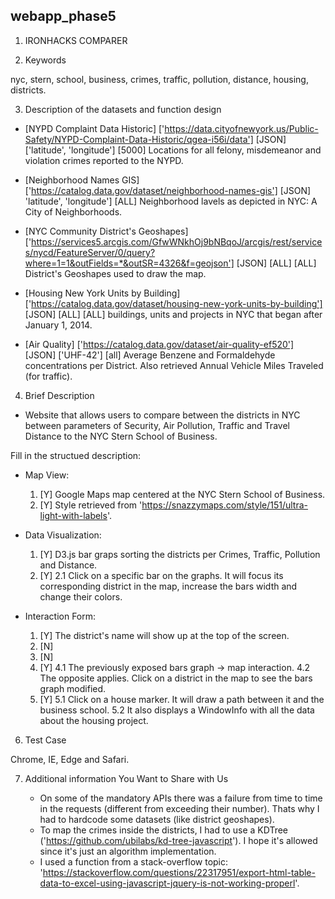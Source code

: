 ## webapp_phase5

1. IRONHACKS COMPARER

2. Keywords

nyc, stern, school, business, crimes, traffic, pollution, distance, housing, districts.

3. Description of the datasets and function design

 * [NYPD Complaint Data Historic] ['https://data.cityofnewyork.us/Public-Safety/NYPD-Complaint-Data-Historic/qgea-i56i/data'] [JSON] ['latitude', 'longitude'] [5000] Locations for all felony, misdemeanor and violation crimes reported to the NYPD.

 * [Neighborhood Names GIS] ['https://catalog.data.gov/dataset/neighborhood-names-gis'] [JSON] 'latitude', 'longitude'] [ALL] Neighborhood lavels as depicted in NYC: A City of Neighborhoods.

 * [NYC Community District's Geoshapes] ['https://services5.arcgis.com/GfwWNkhOj9bNBqoJ/arcgis/rest/services/nycd/FeatureServer/0/query?where=1=1&outFields=*&outSR=4326&f=geojson'] [JSON] [ALL] [ALL] District's Geoshapes used to draw the map.

 * [Housing New York Units by Building] ['https://catalog.data.gov/dataset/housing-new-york-units-by-building'] [JSON] [ALL] [ALL] buildings, units and projects in NYC that began after January 1, 2014.

 * [Air Quality] ['https://catalog.data.gov/dataset/air-quality-ef520'] [JSON] ['UHF-42'] [all] Average Benzene and Formaldehyde concentrations per District. Also retrieved Annual Vehicle Miles Traveled (for traffic).


4. Brief Description

 * Website that allows users to compare between the districts in NYC between parameters of Security, Air Pollution, Traffic and Travel Distance to the NYC Stern School of Business.

 Fill in the structued description:
 * Map View:
	1. [Y] Google Maps map centered at the NYC Stern School of Business.
	1. [Y] Style retrieved from 'https://snazzymaps.com/style/151/ultra-light-with-labels'.

 * Data Visualization:
	1. [Y] D3.js bar graps sorting the districts per Crimes, Traffic, Pollution and Distance.
	2. [Y]
		2.1 Click on a specific bar on the graphs. It will focus its corresponding district in the map, increase the bars width and change their colors.
	
 * Interaction Form:
	1. [Y] The district's name will show up at the top of the screen.
	2. [N]
	3. [N]
	4. [Y]
		4.1 The previously exposed bars graph -> map interaction.
		4.2 The opposite applies. Click on a district in the map to see the bars graph modified.
	5. [Y]
		5.1 Click on a house marker. It will draw a path between it and the business school.
		5.2 It also displays a WindowInfo with all the data about the housing project.

6. Test Case

Chrome, IE, Edge and Safari.

7. Additional information You Want to Share with Us

	* On some of the mandatory APIs there was a failure from time to time in the requests (different from exceeding their number). Thats why I had to hardcode some datasets (like district geoshapes).
	* To map the crimes inside the districts, I had to use a KDTree ('https://github.com/ubilabs/kd-tree-javascript'). I hope it's allowed since it's just an algorithm implementation.
	* I used a function from a stack-overflow topic: 'https://stackoverflow.com/questions/22317951/export-html-table-data-to-excel-using-javascript-jquery-is-not-working-properl'.



